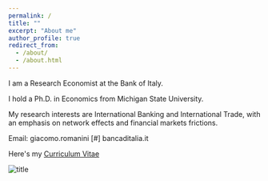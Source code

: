 ```yaml
---
permalink: /
title: ""
excerpt: "About me"
author_profile: true
redirect_from: 
  - /about/
  - /about.html
---
```



I am a Research Economist at the Bank of Italy.

I hold a Ph.D. in Economics from Michigan State University.

My research interests are International Banking and International Trade, with an emphasis on network effects and financial markets frictions. 

Email:  giacomo.romanini [#] bancaditalia.it



Here's my <a href="https://github.com/giacomo-romanini/giacomo-romanini.github.io/blob/master/files/CV_Romanini.pdf" target="_blank">Curriculum Vitae</a>

![title](images/profile.jpg)
